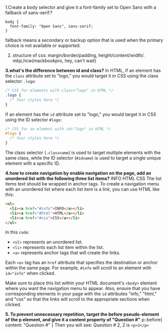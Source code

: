 1.Create a body selector and give it a font-family set to Open Sans with a fallback of sans-serif.? 
```
body {
  font-family: "Open Sans", sans-serif;
}
```

 fallback means  a secondary or backup option that is used when the primary choice is not available or supported.

 2. structure of css:  margin/border/padding, height/content/width/. mbp,hcw(mackbookpro, hey, can't wait)

**3.what's the difference between id and class?**
In HTML, if an element has the `class` attribute set to "logo," you would target it in CSS using the class selector `.logo`:

```css
/* CSS for elements with class="logo" in HTML */
.logo {
  /* Your styles here */
}
```

If an element has the `id` attribute set to "logo," you would target it in CSS using the ID selector `#logo`:

```css
/* CSS for an element with id="logo" in HTML */
#logo {
  /* Your styles here */
}
```

The class selector (`.classname`) is used to target multiple elements with the same class, while the ID selector (`#idname`) is used to target a single unique element with a specific ID.

**4.how to create navigation by enable navigation on the page, add an unordered list with the following three list items?**
INFO
HTML
CSS
The list items text should be wrapped in anchor tags.
To create a navigation menu with an unordered list where each list item is a link, you can use HTML like this:

```html
<ul>
  <li><a href="#info">INFO</a></li>
  <li><a href="#html">HTML</a></li>
  <li><a href="#css">CSS</a></li>
</ul>
```

In this `code`:

- `<ul>` represents an unordered list.
- `<li>` represents each list item within the list.
- `<a>` represents anchor tags that will create the links.

Each `<a>` tag has an `href` attribute that specifies the destination or anchor within the same page. For example, `#info` will scroll to an element with `id="info"` when clicked.

Make sure to place this list within your HTML document's `<body>` element where you want the navigation menu to appear. Also, ensure that you have corresponding elements in your page with the `id` attributes "info," "html," and "css" so that the links will scroll to the appropriate sections when clicked.

**5. To prevent unnecessary repetition, target the before pseudo-element of the p element, and give it a content property of "Question #"**
p::before{
  content: "Question #"
}
Then you will see: Question # 2,   2 is `<p>2</p>`

